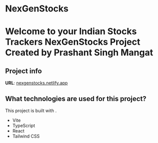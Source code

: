 # NexGenStocks


# Welcome to your Indian Stocks Trackers NexGenStocks Project Created by Prashant Singh Mangat

## Project info

**URL**: [nexgenstocks.netlify.app](https://nexgenstocks.netlify.app/)

## What technologies are used for this project?

This project is built with .

- Vite
- TypeScript
- React
- Tailwind CSS


